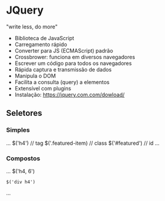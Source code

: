 # JQuery
"write less, do more"

- Biblioteca de JavaScript
- Carregamento rápido
- Converter para JS (ECMAScript) padrão
- Crossbrower: funciona em diversos navegadores
- Escrever um código para todos os navegadores
- Rápida captura e transmissão de dados
- Manipula o DOM
- Facilita a consulta (query) a elementos
- Extensível com plugins
- Instalação: https://jquery.com.com/dowload/

## Seletores
### Simples

...
    $('h4') // tag
    $('.featured-item) // class
    $('#featured') // id
...

### Compostos

...
    $('h4, 6')

    $('div h4')
...